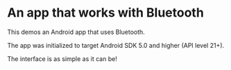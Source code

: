 # An app that works with Bluetooth

This demos an Android app that uses Bluetooth.

The app was initialized to target Android SDK 5.0 and higher (API level 21+).

The interface is as simple as it can be!
